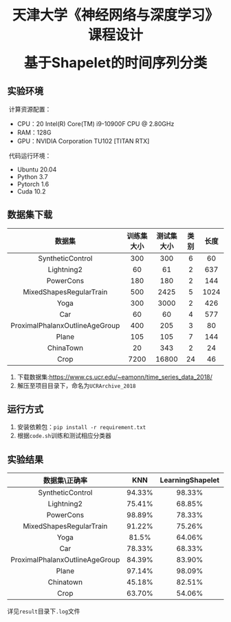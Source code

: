 <h1><div align = "center"><font size="6"><b>天津大学《神经网络与深度学习》课程设计</b></font></div></h1>
<div align = "center"><font size="6"><b>基于Shapelet的时间序列分类</b></font></div>


## 实验环境

​	计算资源配置：

- CPU：20 Intel(R) Core(TM) i9-10900F CPU @ 2.80GHz
- RAM：128G
- GPU：NVIDIA Corporation TU102 [TITAN RTX]

​	代码运行环境：

- Ubuntu 20.04
- Python 3.7
- Pytorch 1.6
- Cuda 10.2

## 数据集下载

|             数据集             | 训练集大小 | 测试集大小 | 类别 | 长度 |
| :----------------------------: | :--------: | :--------: | :--: | :--: |
|        SyntheticControl        |    300     |    300     |  6   |  60  |
|           Lightning2           |     60     |     61     |  2   | 637  |
|           PowerCons            |    180     |    180     |  2   | 144  |
|    MixedShapesRegularTrain     |    500     |    2425    |  5   | 1024 |
|              Yoga              |    300     |    3000    |  2   | 426  |
|              Car               |     60     |     60     |  4   | 577  |
| ProximalPhalanxOutlineAgeGroup |    400     |    205     |  3   |  80  |
|             Plane              |    105     |    105     |  7   | 144  |
|           ChinaTown            |     20     |    343     |  2   |  24  |
|              Crop              |    7200    |   16800    |  24  |  46  |

1. 下载数据集:https://www.cs.ucr.edu/~eamonn/time_series_data_2018/
2. 解压至项目目录下，命名为`UCRArchive_2018`


## 运行方式

1. 安装依赖包：`pip install -r requirement.txt`
2. 根据`code.sh`训练和测试相应分类器

## 实验结果

|         数据集\正确率          |  KNN   | LearningShapelet |  PPSN  | ShapeNet | Retime |
| :----------------------------: | :----: | :--------------: | :----: | :------: | :----: |
|        SyntheticControl        | 94.33% |      98.33%      | 91.67% |   64%    | 94.33% |
|           Lightning2           | 75.41% |      68.85%      | 72.13% |  65.57%  | 68.85% |
|           PowerCons            | 98.89% |      78.33%      | 92.78% |   85%    | 97.22% |
|    MixedShapesRegularTrain     | 91.22% |      75.26%      | 87.92% |  76.08%  | 83.09% |
|              Yoga              | 81.5%  |      64.06%      | 67.97% |  53.56%  | 71.87% |
|              Car               | 78.33% |      68.33%      | 78.33% |  68.33%  |  60%   |
| ProximalPhalanxOutlineAgeGroup | 84.39% |      83.90%      | 84.88% |  82.44%  | 82.43% |
|             Plane              | 97.14% |      98.09%      | 99.05% |  93.33%  | 94.28% |
|           Chinatown            | 45.18% |      82.51%      | 77.55% |   93%    | 93.87% |
|              Crop              | 63.70% |      54.06%      | 49.06% |  44.13%  | 48.67% |

详见`result`目录下`.log`文件
